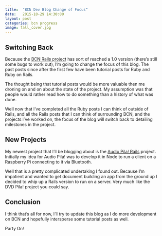 ```yaml
---
title:  "BCN Dev Blog Change of Focus"
date:   2015-10-29 14:30:00
layout: post
categories: bcn progress
image: fall_cover.jpg
---
```


## Switching Back

Because the [BCN Rails project](https://github.com/asommer70/bcn) has sort of reached a 1.0 version (there’s still some bugs to work out), I’m going to change the focus of this blog.  The past posts since after the first few have been tutorial posts for Ruby and Ruby on Rails.

The thought being that tutorial posts would be more valuable then me droning on and on about the state of the project.  My assumption was that people would rather read how to do something than a history of what was done.

Well now that I’ve completed all the Ruby posts I can think of outside of Rails, and all the Rails posts that I can think of surrounding BCN, and the projects I’ve worked on, the focus of the blog will switch back to detailing milestones in the project.

<!--more-->

## New Projects

My newest project that I’ll be blogging about is the [Audio Pila! Rails](https://github.com/asommer70/audiopila-rails) project.  Initially my idea for Audio Pila! was to develop it in Node to run a client on a Raspberry Pi connecting to it via Bluetooth.

Well that is a pretty complicated undertaking I found out.  Because I’m impatient and wanted to get document building an app from the ground up I decided to whip up a Rails version to run on a server.  Very much like the DVD Pila! project you could say.

## Conclusion

I think that’s all for now, I’ll try to update this blog as I do more development on BCN and hopefully intersperse some tutorial posts as well.  

Party On!
